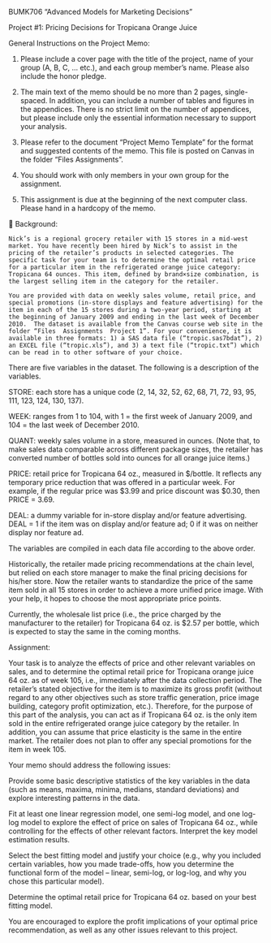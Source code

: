 BUMK706 “Advanced Models for Marketing Decisions” 


Project #1: Pricing Decisions for Tropicana Orange Juice


General Instructions on the Project Memo:

1.	Please include a cover page with the title of the project, name of your group (A, B, C, … etc.), and each group member’s name. Please also include the honor pledge.   

2.	The main text of the memo should be no more than 2 pages, single-spaced.  In addition, you can include a number of tables and figures in the appendices. There is no strict limit on the number of appendices, but please include only the essential information necessary to support your analysis.

3.	Please refer to the document “Project Memo Template” for the format and suggested contents of the memo. This file is posted on Canvas in the folder “Files  Assignments”. 

4.	You should work with only members in your own group for the assignment.

5.	This assignment is due at the beginning of the next computer class. Please hand in a hardcopy of the memo. 




Background:

	Nick’s is a regional grocery retailer with 15 stores in a mid-west market. You have recently been hired by Nick’s to assist in the pricing of the retailer’s products in selected categories. The specific task for your team is to determine the optimal retail price for a particular item in the refrigerated orange juice category: Tropicana 64 ounces. This item, defined by brand×size combination, is the largest selling item in the category for the retailer.   

	You are provided with data on weekly sales volume, retail price, and special promotions (in-store displays and feature advertising) for the item in each of the 15 stores during a two-year period, starting at the beginning of January 2009 and ending in the last week of December 2010.  The dataset is available from the Canvas course web site in the folder “Files  Assignments  Project 1”. For your convenience, it is available in three formats: 1) a SAS data file (“tropic.sas7bdat”), 2) an EXCEL file (“tropic.xls”), and 3) a text file (“tropic.txt”) which can be read in to other software of your choice. 

There are five variables in the dataset.  The following is a description of the variables.

STORE: each store has a unique code (2, 14, 32, 52, 62, 68, 71, 72, 93, 95, 111, 123, 124, 130, 137).

WEEK: ranges from 1 to 104, with 1 = the first week of January 2009, and 104 = the last week of December 2010.

QUANT: weekly sales volume in a store, measured in ounces.  (Note that, to make sales data comparable across different package sizes, the retailer has converted number of bottles sold into ounces for all orange juice items.)

PRICE: retail price for Tropicana 64 oz., measured in $/bottle.  It reflects any temporary price reduction that was offered in a particular week.  For example, if the regular price was $3.99 and price discount was $0.30, then PRICE = 3.69.

DEAL: a dummy variable for in-store display and/or feature advertising.  DEAL = 1 if the item was on display and/or feature ad; 0 if it was on neither display nor feature ad.

The variables are compiled in each data file according to the above order.

Historically, the retailer made pricing recommendations at the chain level, but relied on each store manager to make the final pricing decisions for his/her store. Now the retailer wants to standardize the price of the same item sold in all 15 stores in order to achieve a more unified price image. With your help, it hopes to choose the most appropriate price points.

Currently, the wholesale list price (i.e., the price charged by the manufacturer to the retailer) for Tropicana 64 oz. is $2.57 per bottle, which is expected to stay the same in the coming months. 

Assignment:

Your task is to analyze the effects of price and other relevant variables on sales, and to determine the optimal retail price for Tropicana orange juice 64 oz. as of week 105, i.e., immediately after the data collection period. The retailer’s stated objective for the item is to maximize its gross profit (without regard to any other objectives such as store traffic generation, price image building, category profit optimization, etc.). Therefore, for the purpose of this part of the analysis, you can act as if Tropicana 64 oz. is the only item sold in the entire refrigerated orange juice category by the retailer. In addition, you can assume that price elasticity is the same in the entire market. The retailer does not plan to offer any special promotions for the item in week 105.  

Your memo should address the following issues:

Provide some basic descriptive statistics of the key variables in the data (such as means, maxima, minima, medians, standard deviations) and explore interesting patterns in the data.

Fit at least one linear regression model, one semi-log model, and one log-log model to explore the effect of price on sales of Tropicana 64 oz., while controlling for the effects of other relevant factors. Interpret the key model estimation results.

Select the best fitting model and justify your choice (e.g., why you included certain variables, how you made trade-offs, how you determine the functional form of the model – linear, semi-log, or log-log, and why you chose this particular model).

Determine the optimal retail price for Tropicana 64 oz. based on your best fitting model.

You are encouraged to explore the profit implications of your optimal price recommendation, as well as any other issues relevant to this project. 


